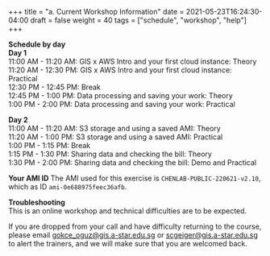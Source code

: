 +++
title = "a. Current Workshop Information"
date = 2021-05-23T16:24:30-04:00
draft = false 
weight = 40
tags = ["schedule", "workshop", "help"]
+++

**Schedule by day**  
**Day 1**  
11:00 AM - 11:20 AM: GIS x AWS Intro and your first cloud instance: Theory   
11:20 AM - 12:30 PM: GIS x AWS Intro and your first cloud instance: Practical    
12:30 PM - 12:45 PM: Break   
12:45 PM - 1:00 PM: Data processing and saving your work: Theory  
1:00 PM - 2:00 PM: Data processing and saving your work: Practical   
   
**Day 2**  
11:00 AM - 11:20 AM: S3 storage and using a saved AMI: Theory  
11:20 AM - 1:00 PM: S3 storage and using a saved AMI: Practical   
1:00 PM - 1:15 PM: Break   
1:15 PM - 1:30 PM: Sharing data and checking the bill: Theory  
1:30 PM - 2:00 PM: Sharing data and checking the bill: Demo and Practical  

**Your AMI ID**
The AMI used for this exercise is `CHENLAB-PUBLIC-220621-v2.10`, which as ID `ami-0e688975feec36afb`.  
  
**Troubleshooting**  
This is an online workshop and technical difficulties are to be expected.  

If you are dropped from your call and have difficulty returning to the course, please email gokce_oguz@gis.a-star.edu.sg or scgeiger@gis.a-star.edu.sg to alert the trainers, and we will make sure that you are welcomed back.

